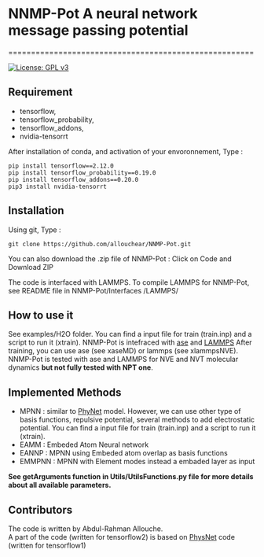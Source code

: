 # NNMP-Pot  A neural network message passing potential
======================================================

[![License: GPL v3](https://img.shields.io/badge/License-GPLv3-blue.svg)](https://www.gnu.org/licenses/gpl-3.0)

## Requirement
 - tensorflow, 
 - tensorflow_probability, 
 - tensorflow_addons, 
 - nvidia-tensorrt

After installation of conda, and activation of your envoronnement,  Type : 
```console
pip install tensorflow==2.12.0
pip install tensorflow_probability==0.19.0
pip install tensorflow_addons==0.20.0
pip3 install nvidia-tensorrt
```

## Installation

Using git,  Type : 
```console
git clone https://github.com/allouchear/NNMP-Pot.git
```
You can also download the .zip file of NNMP-Pot : Click on Code and Download ZIP

The code is interfaced with LAMMPS. To compile LAMMPS for NNMP-Pot, see README file in NNMP-Pot/Interfaces /LAMMPS/

## How to use it 
See examples/H2O folder. 
You can find a input file for train (train.inp) and a script to run it (xtrain).
NNMP-Pot is intefraced with [ase](https://wiki.fysik.dtu.dk/ase/) and [LAMMPS](https://www.lammps.org/#gsc.tab=0)
After training, you can use ase (see xaseMD) or lammps (see xlammpsNVE).
NNMP-Pot is tested with ase and LAMMPS for NVE and NVT molecular dynamics **but not fully tested with NPT one**.

## Implemented Methods
 - MPNN : similar to [PhyNet](https://github.com/MMunibas/PhysNet) model. However, we can use other type of basis functions, repulsive potential, several methods to add electrostatic potential. 
You can find a input file for train (train.inp) and a script to run it (xtrain).
 - EAMM : Embeded Atom Neural network
 - EANNP : MPNN using Embeded atom overlap as basis functions
 - EMMPNN : MPNN with Element modes instead a embaded layer as input

**See getArguments function in Utils/UtilsFunctions.py file for more details about all available parameters.**

## Contributors
The code is written by Abdul-Rahman Allouche.\
A part of the code (written for tensorflow2) is based on [PhysNet](https://github.com/MMunibas/PhysNet) code (written for tensorflow1)
